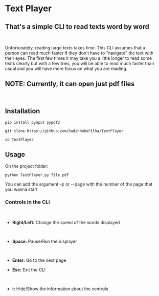  <h1>Text Player</h1>

## That's a simple CLI to read texts word by word
<br>

Unfortunately, reading large texts takes time. This CLI assumes that a person can read much faster if they don't have to "navigate" the text with their eyes. The first few times it may take you a little longer to read some texts clearly but with a few tries, you will be able to read much faster than usual and you will have more focus on what you are reading.

## NOTE: Currently, it can open just pdf files
<br>

## Installation

    pip install pynput pypdf2

    git clone https://github.com/RadinhoDePilha/TextPlayer

    cd TextPlayer

## Usage 

On the project folder:

    python TextPlayer.py file.pdf

You can add the argument -p or --page with the number of the page that you wanna start
<br>
<h3>Controls in the CLI</h3>
<br>

- **Right/Left:** Change the speed of the words displayed 
<br>

- **Space:** Pause/Run the displayer
<br>

- **Enter:** Go to the next page

- **Esc:** Exit the CLI
<br>

- **i:** Hide/Show the information about the controls
